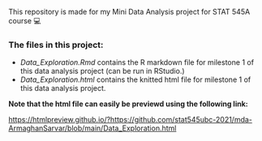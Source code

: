 This repository is made for my Mini Data Analysis project for STAT 545A course 💻

### The files in this project:

* *Data_Exploration.Rmd* contains the R markdown file for milestone 1 of this data analysis project (can be run in RStudio.)
* *Data_Exploration.html* contains the knitted html file for milestone 1 of this data analysis project.

**Note that the html file can easily be previewd using the following link:**

https://htmlpreview.github.io/?https://github.com/stat545ubc-2021/mda-ArmaghanSarvar/blob/main/Data_Exploration.html

